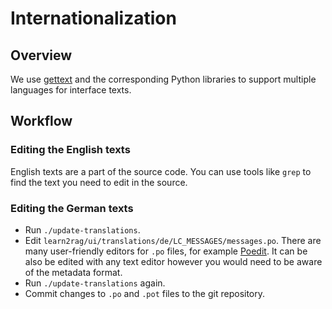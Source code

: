 # Internationalization
## Overview
We use [gettext](https://www.gnu.org/software/gettext/) and the corresponding Python libraries to support multiple languages for interface texts.
## Workflow
### Editing the English texts
English texts are a part of the source code.
You can use tools like `grep` to find the text you need to edit in the source.
### Editing the German texts
- Run `./update-translations`.
- Edit `learn2rag/ui/translations/de/LC_MESSAGES/messages.po`. There are many user-friendly editors for `.po` files, for example [Poedit](https://poedit.net). It can be also be edited with any text editor however you would need to be aware of the metadata format.
- Run `./update-translations` again.
- Commit changes to `.po` and `.pot` files to the git repository.
